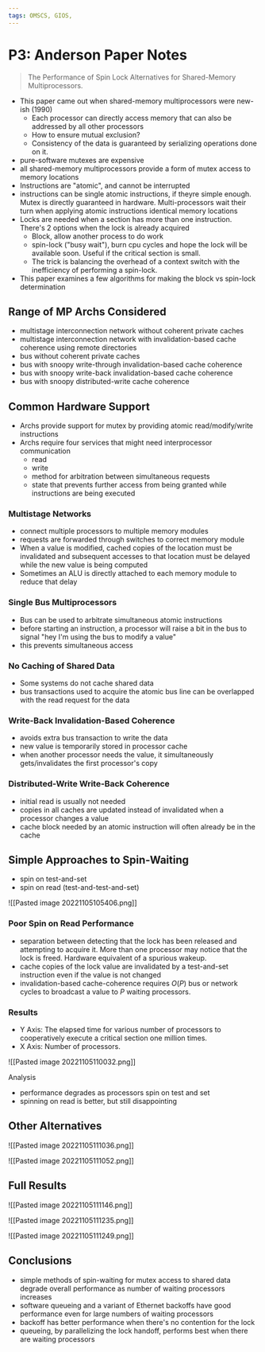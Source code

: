 ```yaml
---
tags: OMSCS, GIOS, 
---
```

# P3: Anderson Paper Notes
> The Performance of Spin Lock Alternatives for Shared-Memory Multiprocessors.

- This paper came out when shared-memory multiprocessors were new-ish (1990)
	- Each processor can directly access memory that can also be addressed by all other processors
	- How to ensure mutual exclusion?
	- Consistency of the data is guaranteed by serializing operations done on it.
- pure-software mutexes are expensive
- all shared-memory multiprocessors provide a form of mutex access to memory locations
- Instructions are "atomic", and cannot be interrupted
- instructions can be single atomic instructions, if theyre simple enough. Mutex is directly guaranteed in hardware. Multi-processors wait their turn when applying atomic instructions identical memory locations
- Locks are needed when a section has more than one instruction. There's 2 options when the lock is already acquired
	- Block, allow another process to do work
	- spin-lock ("busy wait"), burn cpu cycles and hope the lock will be available soon. Useful if the critical section is small.
	- The trick is balancing the overhead of a context switch with the inefficiency of performing a spin-lock.
- This paper examines a few algorithms for making the block vs spin-lock determination

## Range of MP Archs Considered
- multistage interconnection network without coherent private caches
- multistage interconnection network with invalidation-based cache coherence using remote directories
- bus without coherent private caches
- bus with snoopy write-through invalidation-based cache coherence
- bus with snoopy write-back invalidation-based cache coherence
- bus with snoopy distributed-write cache coherence

## Common Hardware Support
- Archs provide support for mutex by providing atomic read/modify/write instructions
- Archs require four services that might need interprocessor communication
	- read
	- write
	- method for arbitration between simultaneous requests
	- state that prevents further access from being granted while instructions are being executed

### Multistage Networks
- connect multiple processors to multiple memory modules
- requests are forwarded through switches to correct memory module
- When a value is modified, cached copies of the location must be invalidated and subsequent accesses to that location must be delayed while the new value is being computed
- Sometimes an ALU is directly attached to each memory module to reduce that delay

### Single Bus Multiprocessors
- Bus can be used to arbitrate simultaneous atomic instructions
- before starting an instruction, a processor will raise a bit in the bus to signal "hey I'm using the bus to modify a value"
- this prevents simultaneous access

### No Caching of Shared Data
- Some systems do not cache shared data
- bus transactions used to acquire the atomic bus line can be overlapped with the read request for the data

### Write-Back Invalidation-Based Coherence
- avoids extra bus transaction to write the data
- new value is temporarily stored in processor cache
- when another processor needs the value, it simultaneously gets/invalidates the first processor's copy

### Distributed-Write Write-Back Coherence
- initial read is usually not needed
- copies in all caches are updated instead of invalidated when a processor changes a value
- cache block needed by an atomic instruction will often already be in the cache

## Simple Approaches to Spin-Waiting

- spin on test-and-set
- spin on read (test-and-test-and-set)

![[Pasted image 20221105105406.png]]

### Poor Spin on Read Performance
- separation between detecting that the lock has been released and attempting to acquire it. More than one processor may notice that the lock is freed. Hardware equivalent of a spurious wakeup.
- cache copies of the lock value are invalidated by a test-and-set instruction even if the value is not changed
- invalidation-based cache-coherence requires $O(P)$ bus or network cycles to broadcast a value to $P$ waiting processors.

### Results
- Y Axis: The elapsed time for various number of processors to cooperatively execute a critical section one million times.
- X Axis: Number of processors.

![[Pasted image 20221105110032.png]]

Analysis
- performance degrades as processors spin on test and set
- spinning on read is better, but still disappointing

## Other Alternatives
![[Pasted image 20221105111036.png]]

![[Pasted image 20221105111052.png]]

## Full Results
![[Pasted image 20221105111146.png]]

![[Pasted image 20221105111235.png]]

![[Pasted image 20221105111249.png]]

## Conclusions
- simple methods of spin-waiting for mutex access to shared data degrade overall performance as number of waiting processors increases
- software queueing and a variant of Ethernet backoffs have good performance even for large numbers of waiting processors
- backoff has better performance when there's no contention for the lock
- queueing, by parallelizing the lock handoff, performs best when there are waiting processors
